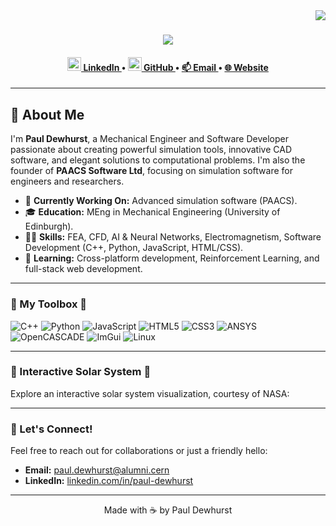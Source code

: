 
<img align="right" src="https://visitor-badge.laobi.icu/badge?page_id=grixsep.paacs-software">

<h1 align="center">
  <a href="https://git.io/typing-svg">
    <img src="https://readme-typing-svg.herokuapp.com/?lines=I'm+Paul+Dewhurst!+👋;Mechanical+Engineer;Software+Developer;Computational+Physicist&center=true&size=30">
  </a>
</h1>

<h4 align="center">
  <a href="https://linkedin.com/in/paul-dewhurst" title="LinkedIn Profile">
    <img src="https://cdn.jsdelivr.net/npm/simple-icons@v3/icons/linkedin.svg" height="22"> LinkedIn
  </a>
  •
  <a href="https://github.com/Grixsep" title="GitHub Profile">
    <img width="22" src="https://cdn.jsdelivr.net/npm/simple-icons@v11/icons/github.svg"> GitHub
  </a>
  •
  <a href="mailto:paul.dewhurst@alumni.cern" title="Email Me">
    📫 Email
  </a>
  •
  <a href="https://grixsep.github.io/pauldewhurst/" title="Personal Website">
    🌐 Website
  </a>
</h4>

---

## 👋 About Me

I'm **Paul Dewhurst**, a Mechanical Engineer and Software Developer passionate about creating powerful simulation tools, innovative CAD software, and elegant solutions to computational problems. I'm also the founder of **PAACS Software Ltd**, focusing on simulation software for engineers and researchers.

- 🔭 **Currently Working On:** Advanced simulation software (PAACS).
- 🎓 **Education:** MEng in Mechanical Engineering (University of Edinburgh).
- 🧑‍💻 **Skills:** FEA, CFD, AI & Neural Networks, Electromagnetism, Software Development (C++, Python, JavaScript, HTML/CSS).
- 🌱 **Learning:** Cross-platform development, Reinforcement Learning, and full-stack web development.

---

### 🚀 My Toolbox 🚀

![C++](https://img.shields.io/badge/-C++-00599C?style=flat&logo=cplusplus)
![Python](https://img.shields.io/badge/-Python-3776AB?style=flat&logo=python)
![JavaScript](https://img.shields.io/badge/-JavaScript-F7DF1E?style=flat&logo=javascript)
![HTML5](https://img.shields.io/badge/-HTML5-E34F26?style=flat&logo=html5)
![CSS3](https://img.shields.io/badge/-CSS3-1572B6?style=flat&logo=css3)
![ANSYS](https://img.shields.io/badge/-ANSYS-black?style=flat&logo=ansys)
![OpenCASCADE](https://img.shields.io/badge/-OCCT-003D72?style=flat&logo=opencascade)
![ImGui](https://img.shields.io/badge/-ImGui-FF57A3?style=flat&logo=imgur)
![Linux](https://img.shields.io/badge/-Linux-FCC624?style=flat&logo=linux)

---

### 🌌 Interactive Solar System 🌌

Explore an interactive solar system visualization, courtesy of NASA:



---

### 🤝 Let's Connect!

Feel free to reach out for collaborations or just a friendly hello:

- **Email:** [paul.dewhurst@alumni.cern](mailto:paul.dewhurst@alumni.cern)
- **LinkedIn:** [linkedin.com/in/paul-dewhurst](https://linkedin.com/in/paul-dewhurst)

---

<p align="center">Made with ☕ by Paul Dewhurst</p>


